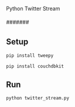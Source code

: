 Python Twitter Stream
###### ####### ######

## Setup
```sh
pip install tweepy
```

```sh
pip install couchdbkit
```


## Run
```sh
python twitter_stream.py
```